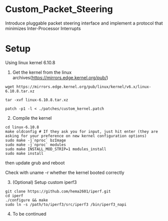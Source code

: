 # Custom_Packet_Steering
Introduce pluggable packet steering interface and implement a protocol that minimizes Inter-Processor Interrupts


# Setup

Using linux kernel 6.10.8

1. Get the kernel from the linux archives(https://mirrors.edge.kernel.org/pub/)
```
wget https://mirrors.edge.kernel.org/pub/linux/kernel/v6.x/linux-6.10.8.tar.xz

tar -xvf linux-6.10.8.tar.xz

patch -p1 -l < ./patches/custom_kernel.patch 
```
2. Compile the kernel
```
cd linux-6.10.8
make oldconfig # If they ask you for input, just hit enter (they are asking for your preference on new kernel configuration options)
sudo make -j`nproc` bzImage
sudo make -j`nproc` modules
sudo make INSTALL_MOD_STRIP=1 modules_install
sudo make install
```
then update grub and reboot

Check with uname -r whether the kernel booted correctly 

3. (Optional) Setup custom iperf3
```
git clone https://github.com/hema2601/iperf.git
cd iperf
./configure && make
sudo ln -s /path/to/iperf3/src/iperf3 /bin/iperf3_napi
```
4. To be continued
